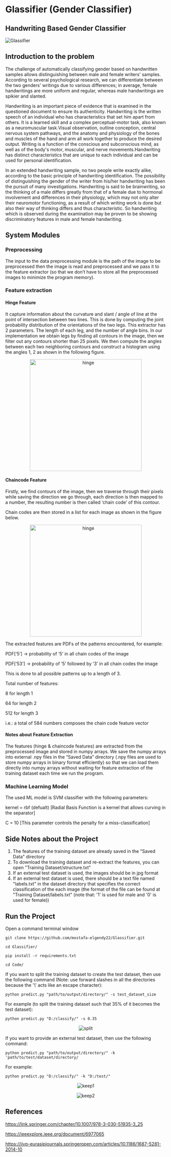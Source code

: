 # Glassifier (Gender Classifier)

## Handwriting Based Gender Classifier

![Glassifier](Screenshots/logo.jpg)

## Introduction to the problem

The challenge of automatically classifying gender based on handwritten samples allows distinguishing between male and female writers' samples. According to several psychological research, we can differentiate between the two genders' writings due to various differences; in average, female handwritings are more uniform and regular, whereas male handwritings are spikier and slanted.

Handwriting is an important piece of evidence that is examined in the questioned document to ensure its authenticity. Handwriting is the written speech of an individual who has characteristics that set him apart from others. It is a learned skill and a complex perceptual-motor task, also known as a neuromuscular task.Visual observation, outline conception, central nervous system pathways, and the anatomy and physiology of the bones and muscles of the hand and arm all work together to produce the desired output. Writing is a function of the conscious and subconscious mind, as well as of the body's motor, muscular, and nerve movements.Handwriting has distinct characteristics that are unique to each individual and can be used for personal identification.

In an extended handwriting sample, no two people write exactly alike, according to the basic principle of handwriting identification. The possibility of distinguishing the gender of the writer from his/her handwriting has been the pursuit of many investigations. Handwriting is said to be brainwriting, so the thinking of a male differs greatly from that of a female due to hormonal involvement and differences in their physiology, which may not only alter their neuromotor functioning, as a result of which writing work is done but also their way of thinking differs and thus characteristic. So handwriting which is observed during the examination may be proven to be showing discriminatory features in male and female handwriting.

## System Modules

### Preprocessing

The input to the data preprocessing module is the path of the image to be preprocessed then the image is read and preprocessed and we pass it to the feature extractor (so that we don’t have to store all the preprocessed images to minimize the program memory).

### Feature extraction

#### Hinge Feature

It capture information about the curvature and slant / angle of line at the point of intersection between two lines. This is done by computing the joint probability distribution of the orientations of the two legs. This extractor has 2 parameters. The length of each leg, and the number of angle bins. In our implementation we obtain legs by finding all contours in the image, then we filter out any contours shorter than 25 pixels. We then compute the angles between each two neighboring contours and construct a histogram using the angles 1, 2 as shown in the following figure.

<p align="center">
  <img  width="350px" src="Screenshots/hinge.png" alt="hinge">
</p>

#### Chaincode Feature
Firstly, we find contours of the image, then we traverse through their pixels while saving the direction we go through, each direction is then mapped to a number, the resulting number is then called ‘chain code’ of this contour.

Chain codes are then stored in a list for each image as shown in the figure below.

<p align="center">
  <img  width="350px" src="Screenshots/chaincode.png" alt="hinge">
</p>

The extracted features are PDFs of the patterns encountered, for example:

PDF[‘5’]  -> probability of ‘5’ in all chain codes of the image

PDF[‘53’] -> probability of ‘5’ followed by ‘3’ in all chain codes the image

This is done to all possible patterns up to a length of 3.

Total number of features:

8 for length 1

64 for length 2

512 for length 3

i.e.: a total of 584 numbers composes the chain code feature vector

#### Notes about Feature Extraction

The features (hinge & chaincode features) are extracted from the preprocessed image and stored in numpy arrays. We save the numpy arrays into external .npy files in the “Saved Data” directory (.npy files are used to store numpy arrays in binary format efficiently) so that we can load them directly into numpy arrays without waiting for feature extraction of the training dataset each time we run the program.

### Machine Learning Model

The used ML model is SVM classifier with the following parameters:

kernel = rbf (defualt) [Radial Basis Function is a kernel that allows curving in the separator]

C = 10 [This parameter controls the penalty for a miss-classification]

## Side Notes about the Project
1. The features of the training dataset are already saved in the "Saved Data" directory
2. To download the training dataset and re-extract the features, you can open "Training Dataset/structure.txt"
3. If an external test dataset is used, the images should be in jpg format
4. If an external test dataset is used, there should be a text file named "labels.txt" in the dataset directory that specifies the correct classification of the each image (the format of the file can be found at "Training Dataset/labels.txt" (note that: '1' is used for male and '0' is used for female))

## Run the Project

Open a command terminal window

`git clone https://github.com/mostafa-elgendy22/Glassifier.git`

`cd Glassifier/`

`pip install -r requirements.txt`

`cd Code/`

If you want to split the training dataset to create the test dataset, then use the following command (Note: use forward slashes in all the directories because  the '\\' acts like an escape character):

`python predict.py "path/to/output/directory/" -s test_dataset_size`

For example (to split the training dataset such that 35% of it becomes the test dataset):

`python predict.py "D:/classify/" -s 0.35`

<p align="center">
  <img src="Screenshots/split_dataset.PNG" alt="split">
</p>


If you want to provide an external test dataset, then use the following command:

`python predict.py "path/to/output/directory/" -k 'path/to/test/dataset/directory/`

For example:

`python predict.py "D:/classify/" -k "D:/test/"`

<p align="center">
  <img src="Screenshots/keep_dataset_1.PNG" alt="keep1">
</p>

<p align="center">
  <img src="Screenshots/keep_dataset_2.PNG" alt="keep2">
</p>

## References

https://link.springer.com/chapter/10.1007/978-3-030-51935-3_25

https://ieeexplore.ieee.org/document/6977065

https://jivp-eurasipjournals.springeropen.com/articles/10.1186/1687-5281-2014-10